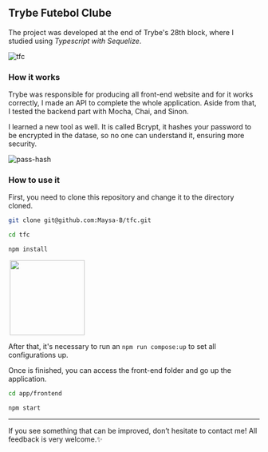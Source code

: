 ## Trybe Futebol Clube

The project was developed at the end of Trybe's 28th block, where I studied using _Typescript with Sequelize_.

![tfc](https://user-images.githubusercontent.com/99998543/202871763-4bd62bf4-eba4-4d7d-860e-a105dc4d32a9.gif)

### How it works

Trybe was responsible for producing all front-end website and for it works correctly, I made an API to complete the whole application. Aside from that, I tested the backend part with Mocha, Chai, and Sinon.

I learned a new tool as well. It is called Bcrypt, it hashes your password to be encrypted in the datase, so no one can understand it, ensuring more security.

![pass-hash](https://user-images.githubusercontent.com/99998543/202871458-875e56d3-3c52-49a7-be22-61c0e8538180.png)

### How to use it

First, you need to clone this repository and change it to the directory cloned. 

```bash
git clone git@github.com:Maysa-B/tfc.git

cd tfc

npm install
```
<aside style='display: inline-block'><img src='https://user-images.githubusercontent.com/99998543/201206416-369309b7-cf5b-49d6-b923-87f4b540b56d.png' align='right' width='150px'></aside>

After that, it's necessary to run an `npm run compose:up` to set all configurations up.

Once is finished, you can access the front-end folder and go up the application.

```bash
cd app/frontend

npm start
```

----------

If you see something that can be improved, don’t hesitate to contact me! All feedback is very welcome.✨
